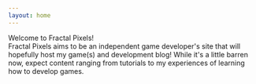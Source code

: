 ```yaml
---
layout: home
---
```


<div class="home-intro">
	Welcome to Fractal Pixels! <br>
	Fractal Pixels aims to be an independent game developer's site that will hopefully host my game(s) and development blog!
	While it's a little barren now, expect content ranging from tutorials to my experiences of learning how to develop games.
</div>
